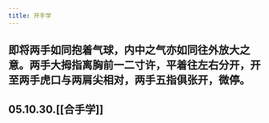 ```yaml
---
title: 开手学
---
```


## 即将两手如同抱着气球，内中之气亦如同往外放大之意。两手大拇指离胸前一二寸许，平着往左右分开，开至两手虎口与两肩尖相对，两手五指俱张开，微停。

## 05.10.30.[[合手学]]
